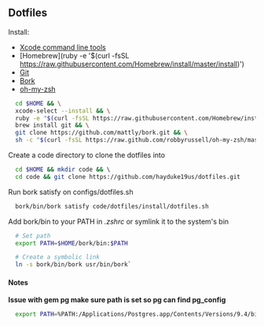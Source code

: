 ## Dotfiles

Install:

* [Xcode command line tools](https://developer.apple.com/xcode/features/) 
* [Homebrew](ruby -e '$(curl -fsSL https://raw.githubusercontent.com/Homebrew/install/master/install)')
* [Git](https://help.github.com/articles/set-up-git/) 
* [Bork](https://github.com/mattly/bork.git) 
* [oh-my-zsh](https://github.com/robbyrussell/oh-my-zsh)

```bash 
  cd $HOME && \
  xcode-select --install && \
  ruby -e "$(curl -fsSL https://raw.githubusercontent.com/Homebrew/install/master/install)"  && \
  brew install git && \
  git clone https://github.com/mattly/bork.git && \
  sh -c "$(curl -fsSL https://raw.github.com/robbyrussell/oh-my-zsh/master/tools/install.sh)" 
```

Create a code directory to clone the dotfiles into 

```bash
  cd $HOME && mkdir code && \ 
  cd code && git clone https://github.com/hayduke19us/dotfiles.git
```
Run bork satisfy on configs/dotfiles.sh

```bash 
  bork/bin/bork satisfy code/dotfiles/install/dotfiles.sh
```

Add bork/bin to your PATH in *.zshrc* or symlink it to the system's bin

```bash 
  # Set path
  export PATH=$HOME/bork/bin:$PATH

  # Create a symbolic link
  ln -s bork/bin/bork usr/bin/bork`
```


#### Notes 

**Issue with gem pg make sure path is set so pg can find pg_config** 

```bash 
  export PATH=%PATH:/Applications/Postgres.app/Contents/Versions/9.4/bin/
```

